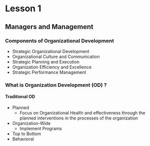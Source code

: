 # Lesson 1
## Managers and Management
### Components of Organizational Development
- Strategic Organizational Development
- Organizational Culture and Communication
- Strategic Planning and Execution
- Organization Efficiency and Excellence
- Strategic Performance Management

### What is Organization Development (OD) ?
#### Traditional OD
- Planned
    - Focus on Organizational Health and effectiveness through the planned interventions in the processes of the organization
- Organization-Wide
    - Implement Programs 
- Top to Bottom
- Behavioral
